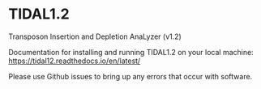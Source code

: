 # TIDAL1.2
Transposon Insertion and Depletion AnaLyzer (v1.2)

Documentation for installing and running TIDAL1.2 on your local machine:
https://tidal12.readthedocs.io/en/latest/

Please use Github issues to bring up any errors that occur with software.


